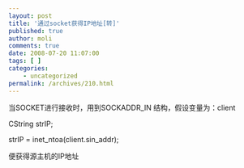 ```yaml
---
layout: post
title: '通过socket获得IP地址[转]'
published: true
author: moli
comments: true
date: 2008-07-20 11:07:00
tags: [ ]
categories:
    - uncategorized
permalink: /archives/210.html
---
```

当SOCKET进行接收时，用到SOCKADDR_IN 结构，假设变量为：client

CString strIP;

strIP = inet\_ntoa(client.sin\_addr);

便获得源主机的IP地址